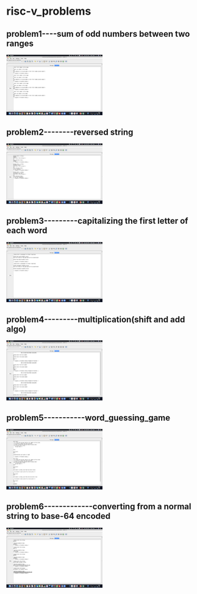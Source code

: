 # risc-v_problems

 
 ## problem1----sum of odd numbers between two ranges
 <div>
 <img src="1.png" width=50%/>
 </div>
 
 
  ## problem2--------reversed string 
  
  <div>
 <img src="2.png " width=50%/>
 </div>
 
   ## problem3---------capitalizing the first letter of each word
   
   <div>
 <img src="3.png " width=50%/>
 </div>
 
   ## problem4---------multiplication(shift and add algo)
    
  <div>
 <img src="4.png " width=50%/>
 </div>
 
   ## problem5-----------word_guessing_game
     
   <div>
 <img src="5.png " width=50%/>
 </div>
 
   ## problem6-------------converting from a normal string to  base-64 encoded 
      
   <div>
 <img src="6.png " width=50%/>
 </div>
